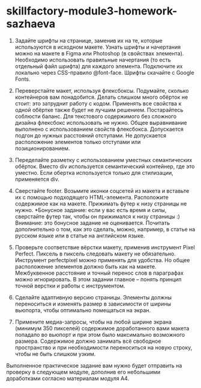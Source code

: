 # skillfactory-module3-homework-sazhaeva

1. Задайте шрифты на странице, заменив их на те, которые используются в исходном макете. Узнать шрифты и начертания можно на макете в Figma или Photoshop
   (в свойствах элемента). Необходимо использовать правильные начертания (то есть отдельный файл шрифта) для каждого элемента.
   Подключите их локально через CSS-правило @font-face. Шрифты скачайте с Google Fonts.

2. Переверстайте макет, используя флексбоксы. Подумайте, сколько контейнеров вам понадобится. Делать слишком много обёрток не стоит: это затруднит работу с кодом.
   Применять все свойства к одной обёртке также будет не лучшим решением. Постарайтесь соблюсти баланс.
Для текстового содержимого без сложного дизайна флексбокс использовать не нужно. Общее выравнивание выполнено с использованием свойств флексбокса.
Допускается подгон до нужных расстояний отступами. Не допускается расположение элементов только отступами или позиционированием.

3. Переделайте разметку с использованием уместных семантических обёрток. Вместо div используется семантический контейнер, где это уместно.
Если обертка используется только для стилизации, применяется div.

4. Сверстайте footer. Возьмите иконки соцсетей из макета и вставьте их с помощью подходящего HTML-элемента. Расположите содержимое как на макете.
   Прижимать футер к низу страницы не нужно.
*Бонусное задание: если у вас есть время и силы, сверстайте футер так, чтобы он прижимался к низу страницы :) Внимание: это бонусное задание не оценивается.
Почитать дополнительно о том, как это сделать, можно, например, в статье на русском языке или в статье на английском языке.

5. Проверьте соответствие вёрстки макету, применив инструмент Pixel Perfect. Пиксель в пиксель следовать макету не обязательно.
    Инструмент perfectpixel можно применять для удобства. Но общее расположение элементов должно быть как на макете.
    Межбуквенное расстояние и точный перенос слов в параграфах можно игнорировать. В этом задании главное – понять принцип точной верстки и работы с инструментом.

6. Сделайте адаптивную версию страницы. Элементы должны переноситься и изменять размер в зависимости от ширины вьюпорта, чтобы оптимально помещаться на экран.

7. Примените медиа-запросы, чтобы на любой ширине экрана (минимум 350 пикселей) содержимое доработанного вами макета попадало во вьюпорт
    и при этом было максимально возможного размера. Содержимое должно занимать всё свободное пространство и при необходимости переноситься на новую строку,
    чтобы не быть слишком узким.

Выполненное практическое задание вам нужно будет отправить на проверку в следующем модуле, дополнив его небольшими доработками согласно материалам модуля А4.
